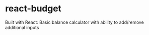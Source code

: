 # react-budget

Built with React: Basic balance calculator with ability to add/remove additional inputs
